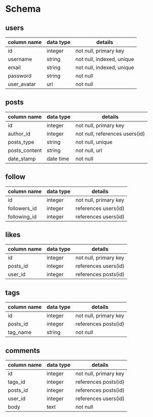 # Schema

## users
column name     | data type | details
----------------|-----------|-----------------------
id              | integer   | not null, primary key
username        | string    | not null, indexed, unique
email           | string    | not null, indexed, unique
password        | string    | not null
user_avatar     | url       | not null

## posts
column name     | data type | details
----------------|-----------|-----------------------
id              | integer   | not null, primary key
author_id       | integer   | not null, references users(id)
posts_type      | string    | not null, unique
posts_content   | string    | not null, url
date_stamp      | date time | not null

## follow
column name     | data type | details
----------------|-----------|-----------------------
id              | integer   | not null, primary key
followers_id    | integer   | references users(id)
following_id    | integer   | references users(id)

## likes
column name     | data type | details
----------------|-----------|-----------------------
id              | integer   | not null, primary key
posts_id        | integer   | references users(id)
user_id         | integer   | references posts(id)

## tags
column name     | data type | details
----------------|-----------|-----------------------
id              | integer   | not null, primary key
posts_id        | integer   | references posts(id)
tag_name        | string    | not null

## comments
column name     | data type | details
----------------|-----------|-----------------------
id              | integer   | not null, primary key
tags_id         | integer   | references posts(id)
posts_id        | integer   | references posts(id)
user_id         | integer   | references users(id)
body            | text      | not null
